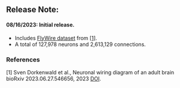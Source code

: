 ## Release Note:

#### 08/16/2023: Initial release.
- Includes [FlyWire dataset](https://www.flywire.ai) from [[1]](#ref-1).
- A total of 127,978 neurons and 2,613,129 connections.

### References

[1] <a name="ref-1"></a> Sven Dorkenwald et al., Neuronal wiring diagram of an adult brain
bioRxiv 2023.06.27.546656, 2023 [DOI](https://doi.org/10.1101/2023.06.27.546656).
